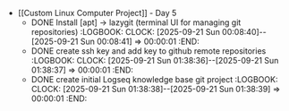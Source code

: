 - [[Custom Linux Computer Project]] - Day 5
	- DONE Install [apt] -> lazygit (terminal UI for managing git repositories)
	  :LOGBOOK:
	  CLOCK: [2025-09-21 Sun 00:08:40]--[2025-09-21 Sun 00:08:41] =>  00:00:01
	  :END:
	- DONE create ssh key and add key to github remote repositories
	  :LOGBOOK:
	  CLOCK: [2025-09-21 Sun 01:38:36]--[2025-09-21 Sun 01:38:37] =>  00:00:01
	  :END:
	- DONE create initial Logseq knowledge base git project
	  :LOGBOOK:
	  CLOCK: [2025-09-21 Sun 01:38:38]--[2025-09-21 Sun 01:38:39] =>  00:00:01
	  :END: